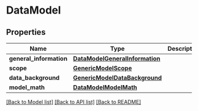 # DataModel

## Properties
Name | Type | Description | Notes
------------ | ------------- | ------------- | -------------
**general_information** | [**DataModelGeneralInformation**](DataModelGeneralInformation.md) |  | [optional] 
**scope** | [**GenericModelScope**](GenericModelScope.md) |  | [optional] 
**data_background** | [**GenericModelDataBackground**](GenericModelDataBackground.md) |  | [optional] 
**model_math** | [**DataModelModelMath**](DataModelModelMath.md) |  | [optional] 

[[Back to Model list]](../README.md#documentation-for-models) [[Back to API list]](../README.md#documentation-for-api-endpoints) [[Back to README]](../README.md)

